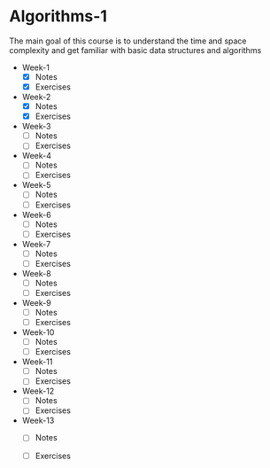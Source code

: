 # Algorithms-1

The main goal of this course is to understand the time and space complexity and get familiar with basic data structures and algorithms

* Week-1
  - [x] Notes
  - [x] Exercises
* Week-2
  - [x] Notes
  - [x] Exercises
* Week-3
  - [ ] Notes
  - [ ] Exercises
* Week-4
  - [ ] Notes
  - [ ] Exercises
* Week-5
  - [ ] Notes
  - [ ] Exercises
* Week-6
  - [ ] Notes
  - [ ] Exercises
* Week-7
  - [ ] Notes
  - [ ] Exercises
* Week-8
  - [ ] Notes
  - [ ] Exercises
* Week-9
  - [ ] Notes
  - [ ] Exercises
* Week-10
  - [ ] Notes
  - [ ] Exercises
* Week-11
  - [ ] Notes
  - [ ] Exercises
* Week-12
  - [ ] Notes
  - [ ] Exercises
* Week-13
  - [ ] Notes
  - [ ] Exercises

